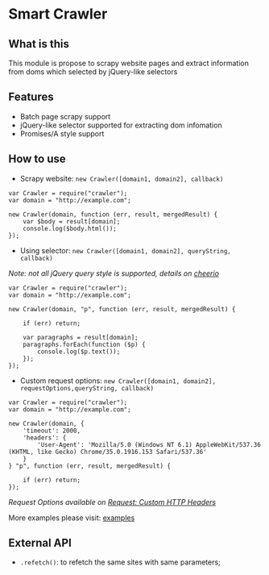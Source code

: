 # Smart Crawler

## What is this

This module is propose to scrapy website pages and extract information from doms which selected by jQuery-like selectors

## Features

- Batch page scrapy support
- jQuery-like selector supported for extracting dom infomation 
- Promises/A style support

## How to use

- Scrapy website: `new Crawler([domain1, domain2], callback)`

```
var Crawler = require("crawler");
var domain = "http://example.com";

new Crawler(domain, function (err, result, mergedResult) {
	var $body = result[domain];
	console.log($body.html());
});
```
- Using selector: `new Crawler([domain1, domain2], queryString, callback)`

*Note: not all jQuery query style is supported, details on [cheerio](https://github.com/cheeriojs/cheerio)*

```
var Crawler = require("crawler");
var domain = "http://example.com";

new Crawler(domain, "p", function (err, result, mergedResult) {

	if (err) return;

	var paragraphs = result[domain];
	paragraphs.forEach(function ($p) {
		console.log($p.text());
	});
});
```

- Custom request options: `new Crawler([domain1, domain2], requestOptions,queryString, callback)`

```
var Crawler = require("crawler");
var domain = "http://example.com";

new Crawler(domain, {
	'timeout': 2000,
    'headers': {
        'User-Agent': 'Mozilla/5.0 (Windows NT 6.1) AppleWebKit/537.36 (KHTML, like Gecko) Chrome/35.0.1916.153 Safari/537.36'
    }
} "p", function (err, result, mergedResult) {

	if (err) return;
});
```
*Request Options available on [Request: Custom HTTP Headers](https://github.com/mikeal/request#custom-http-headers)*


More examples please visit: [examples](https://github.com/hh54188/Smart-Crawler/tree/master/examples)

## External API

- `.refetch()`: to refetch the same sites with same parameters;
